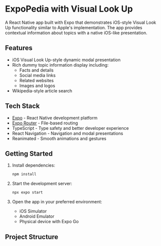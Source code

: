 # ExpoPedia with Visual Look Up

A React Native app built with Expo that demonstrates iOS-style Visual Look Up functionality similar to Apple's implementation. The app provides contextual information about topics with a native iOS-like presentation.

## Features

- iOS Visual Look Up-style dynamic modal presentation
- Rich dummy topic information display including:
  - Facts and details
  - Social media links
  - Related websites
  - Images and logos
- Wikipedia-style article search

## Tech Stack

- [Expo](https://expo.dev) - React Native development platform
- [Expo Router](https://docs.expo.dev/router/introduction/) - File-based routing
- TypeScript - Type safety and better developer experience
- React Navigation - Navigation and modal presentations
- Reanimated - Smooth animations and gestures

## Getting Started

1. Install dependencies:

   ```bash
   npm install
   ```

2. Start the development server:

   ```bash
   npx expo start
   ```

3. Open the app in your preferred environment:
   - iOS Simulator
   - Android Emulator
   - Physical device with Expo Go

## Project Structure
